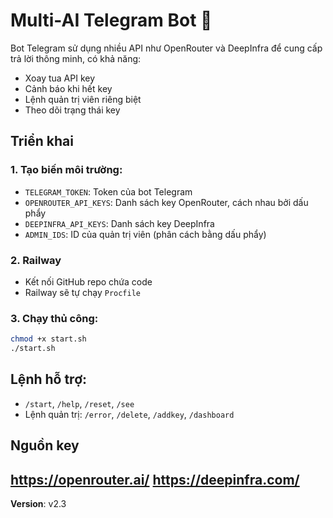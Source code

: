 # Multi-AI Telegram Bot 🤖

Bot Telegram sử dụng nhiều API như OpenRouter và DeepInfra để cung cấp trả lời thông minh, có khả năng:
- Xoay tua API key
- Cảnh báo khi hết key
- Lệnh quản trị viên riêng biệt
- Theo dõi trạng thái key

## Triển khai

### 1. Tạo biến môi trường:
- `TELEGRAM_TOKEN`: Token của bot Telegram
- `OPENROUTER_API_KEYS`: Danh sách key OpenRouter, cách nhau bởi dấu phẩy
- `DEEPINFRA_API_KEYS`: Danh sách key DeepInfra
- `ADMIN_IDS`: ID của quản trị viên (phân cách bằng dấu phẩy)

### 2. Railway
- Kết nối GitHub repo chứa code
- Railway sẽ tự chạy `Procfile`

### 3. Chạy thủ công:
```bash
chmod +x start.sh
./start.sh
```

## Lệnh hỗ trợ:
- `/start`, `/help`, `/reset`, `/see`
- Lệnh quản trị: `/error`, `/delete`, `/addkey`, `/dashboard`
## Nguồn key
https://openrouter.ai/
https://deepinfra.com/
---

**Version**: v2.3
